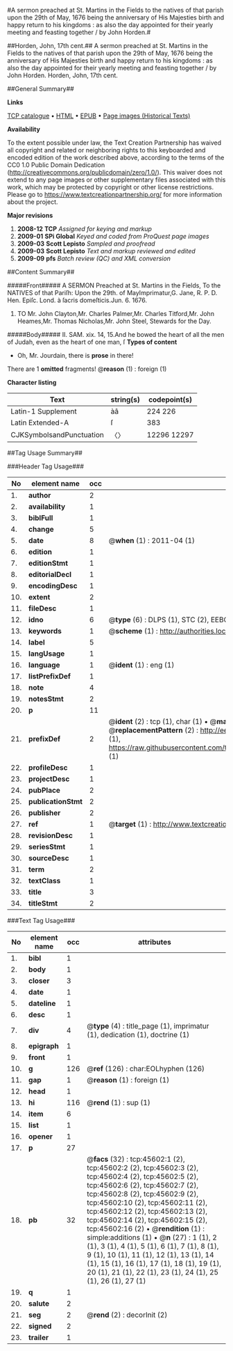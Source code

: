 #A sermon preached at St. Martins in the Fields to the natives of that parish upon the 29th of May, 1676 being the anniversary of His Majesties birth and happy return to his kingdoms : as also the day appointed for their yearly meeting and feasting together / by John Horden.#

##Horden, John, 17th cent.##
A sermon preached at St. Martins in the Fields to the natives of that parish upon the 29th of May, 1676 being the anniversary of His Majesties birth and happy return to his kingdoms : as also the day appointed for their yearly meeting and feasting together / by John Horden.
Horden, John, 17th cent.

##General Summary##

**Links**

[TCP catalogue](http://www.ota.ox.ac.uk/tcp/)  • 
[HTML](http://tei.it.ox.ac.uk/tcp/Texts-HTML/free/A44/A44484.html)  • 
[EPUB](http://tei.it.ox.ac.uk/tcp/Texts-EPUB/free/A44/A44484.epub) • 
[Page images (Historical Texts)](https://historicaltexts.jisc.ac.uk/eebo-10741245e)

**Availability**

To the extent possible under law, the Text Creation Partnership has waived all copyright and related or neighboring rights to this keyboarded and encoded edition of the work described above, according to the terms of the CC0 1.0 Public Domain Dedication (http://creativecommons.org/publicdomain/zero/1.0/). This waiver does not extend to any page images or other supplementary files associated with this work, which may be protected by copyright or other license restrictions. Please go to https://www.textcreationpartnership.org/ for more information about the project.

**Major revisions**

1. __2008-12__ __TCP__ *Assigned for keying and markup*
1. __2009-01__ __SPi Global__ *Keyed and coded from ProQuest page images*
1. __2009-03__ __Scott Lepisto__ *Sampled and proofread*
1. __2009-03__ __Scott Lepisto__ *Text and markup reviewed and edited*
1. __2009-09__ __pfs__ *Batch review (QC) and XML conversion*

##Content Summary##

#####Front#####
A SERMON Preached at St. Martins in the Fields, To the NATIVES of that Pariſh: Upon the 29th. of MayImprimatur,G. Jane, R. P. D. Hen. Epiſc. Lond. à ſacris domeſticis.Jun. 6. 1676.
1. TO
Mr. John Clayton,Mr. Charles Palmer,Mr. Charles Titford,Mr. John Heames,Mr. Thomas Nicholas,Mr. John Steel,
Stewards for the Day.

#####Body#####
II. SAM. xix. 14, 15.And he bowed the heart of all the men of Judah, even as the heart of one man, ſ
**Types of content**

  * Oh, Mr. Jourdain, there is **prose** in there!

There are 1 **omitted** fragments! 
 @__reason__ (1) : foreign (1)

**Character listing**


|Text|string(s)|codepoint(s)|
|---|---|---|
|Latin-1 Supplement|àâ|224 226|
|Latin Extended-A|ſ|383|
|CJKSymbolsandPunctuation|〈〉|12296 12297|

##Tag Usage Summary##

###Header Tag Usage###

|No|element name|occ|attributes|
|---|---|---|---|
|1.|__author__|2||
|2.|__availability__|1||
|3.|__biblFull__|1||
|4.|__change__|5||
|5.|__date__|8| @__when__ (1) : 2011-04 (1)|
|6.|__edition__|1||
|7.|__editionStmt__|1||
|8.|__editorialDecl__|1||
|9.|__encodingDesc__|1||
|10.|__extent__|2||
|11.|__fileDesc__|1||
|12.|__idno__|6| @__type__ (6) : DLPS (1), STC (2), EEBO-CITATION (1), OCLC (1), VID (1)|
|13.|__keywords__|1| @__scheme__ (1) : http://authorities.loc.gov/ (1)|
|14.|__label__|5||
|15.|__langUsage__|1||
|16.|__language__|1| @__ident__ (1) : eng (1)|
|17.|__listPrefixDef__|1||
|18.|__note__|4||
|19.|__notesStmt__|2||
|20.|__p__|11||
|21.|__prefixDef__|2| @__ident__ (2) : tcp (1), char (1)  •  @__matchPattern__ (2) : ([0-9\-]+):([0-9IVX]+) (1), (.+) (1)  •  @__replacementPattern__ (2) : http://eebo.chadwyck.com/downloadtiff?vid=$1&page=$2 (1), https://raw.githubusercontent.com/textcreationpartnership/Texts/master/tcpchars.xml#$1 (1)|
|22.|__profileDesc__|1||
|23.|__projectDesc__|1||
|24.|__pubPlace__|2||
|25.|__publicationStmt__|2||
|26.|__publisher__|2||
|27.|__ref__|1| @__target__ (1) : http://www.textcreationpartnership.org/docs/. (1)|
|28.|__revisionDesc__|1||
|29.|__seriesStmt__|1||
|30.|__sourceDesc__|1||
|31.|__term__|2||
|32.|__textClass__|1||
|33.|__title__|3||
|34.|__titleStmt__|2||


###Text Tag Usage###

|No|element name|occ|attributes|
|---|---|---|---|
|1.|__bibl__|1||
|2.|__body__|1||
|3.|__closer__|3||
|4.|__date__|1||
|5.|__dateline__|1||
|6.|__desc__|1||
|7.|__div__|4| @__type__ (4) : title_page (1), imprimatur (1), dedication (1), doctrine (1)|
|8.|__epigraph__|1||
|9.|__front__|1||
|10.|__g__|126| @__ref__ (126) : char:EOLhyphen (126)|
|11.|__gap__|1| @__reason__ (1) : foreign (1)|
|12.|__head__|1||
|13.|__hi__|116| @__rend__ (1) : sup (1)|
|14.|__item__|6||
|15.|__list__|1||
|16.|__opener__|1||
|17.|__p__|27||
|18.|__pb__|32| @__facs__ (32) : tcp:45602:1 (2), tcp:45602:2 (2), tcp:45602:3 (2), tcp:45602:4 (2), tcp:45602:5 (2), tcp:45602:6 (2), tcp:45602:7 (2), tcp:45602:8 (2), tcp:45602:9 (2), tcp:45602:10 (2), tcp:45602:11 (2), tcp:45602:12 (2), tcp:45602:13 (2), tcp:45602:14 (2), tcp:45602:15 (2), tcp:45602:16 (2)  •  @__rendition__ (1) : simple:additions (1)  •  @__n__ (27) : 1 (1), 2 (1), 3 (1), 4 (1), 5 (1), 6 (1), 7 (1), 8 (1), 9 (1), 10 (1), 11 (1), 12 (1), 13 (1), 14 (1), 15 (1), 16 (1), 17 (1), 18 (1), 19 (1), 20 (1), 21 (1), 22 (1), 23 (1), 24 (1), 25 (1), 26 (1), 27 (1)|
|19.|__q__|1||
|20.|__salute__|2||
|21.|__seg__|2| @__rend__ (2) : decorInit (2)|
|22.|__signed__|2||
|23.|__trailer__|1||
